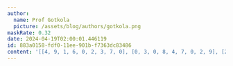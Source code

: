 ```yaml
---
author:
  name: Prof Gotkola
  picture: /assets/blog/authors/gotkola.png
maskRate: 0.32
date: 2024-04-19T02:00:01.446119
id: 883a0158-fdf0-11ee-901b-f7363dc83486
content: '[[4, 9, 1, 6, 0, 2, 3, 7, 0], [0, 3, 0, 8, 4, 7, 0, 2, 9], [2, 0, 8, 9, 0, 1, 6, 4, 5], [6, 5, 0, 3, 0, 9, 0, 0, 0], [1, 8, 3, 2, 6, 5, 7, 0, 4], [7, 0, 9, 4, 1, 8, 5, 3, 0], [8, 6, 0, 0, 9, 3, 4, 5, 0], [3, 0, 5, 7, 0, 6, 9, 8, 1], [9, 0, 0, 5, 0, 0, 2, 0, 3]]'
---
```

